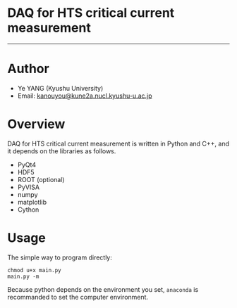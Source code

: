 # DAQ for HTS critical current measurement

---

# Author
* Ye YANG (Kyushu University)
* Email: kanouyou@kune2a.nucl.kyushu-u.ac.jp

# Overview
DAQ for HTS critical current measurement is written in Python and C++, and it depends on the libraries as follows.
- PyQt4
- HDF5
- ROOT (optional)
- PyVISA
- numpy
- matplotlib
- Cython

# Usage
The simple way to program directly:
```{r, engine='bash', count_lines}
chmod u+x main.py
main.py -m
```
Because python depends on the environment you set, `anaconda` is recommanded to set the computer environment.

